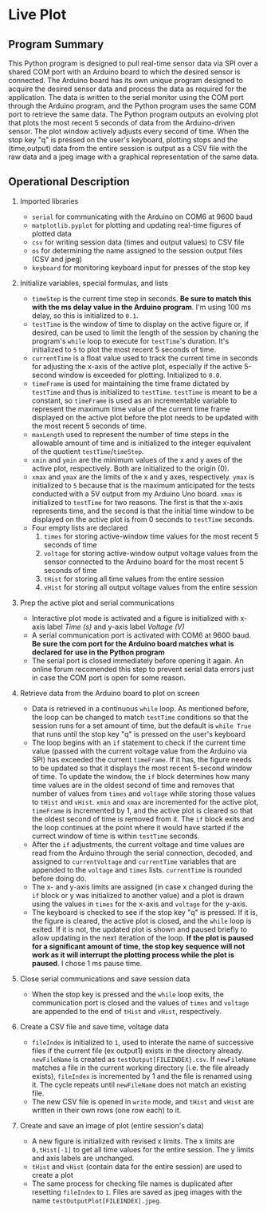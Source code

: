 # Live Plot

## Program Summary

This Python program is designed to pull real-time sensor data via SPI over a shared COM port with an Arduino board to which the desired sensor is connected.
The Arduino board has its own unique program designed to acquire the desired sensor data and process the data as required for the application.
The data is written to the serial monitor using the COM port through the Arduino program, and the Python program uses the same COM port to retrieve the same data.
The Python program outputs an evolving plot that plots the most recent 5 seconds of data from the Arduino-driven sensor. The plot window actively adjusts every second of time.
When the stop key "q" is pressed on the user's keyboard, plotting stops and the (time,output) data from the entire session is output as a CSV file with the raw data and a jpeg image with a graphical representation of the same data.

## Operational Description

1. Imported libraries
	- `serial` for communicating with the Arduino on COM6 at 9600 baud
	- `matplotlib.pyplot` for plotting and updating real-time figures of plotted data
	- `csv` for writing session data (times and output values) to CSV file
	- `os` for determining the name assigned to the session output files (CSV and jpeg)
	- `keyboard` for monitoring keyboard input for presses of the stop key

2. Initialize variables, special formulas, and lists
	- `timeStep` is the current time step in seconds. **Be sure to match this with the ms delay value in the Arduino program**. I'm using 100 ms delay, so this is initialized to `0.1`.
	- `testTime` is the window of time to display on the active figure or, if desired, can be used to limit the length of the session by chaning the program's `while` loop to execute for `testTime`'s duration.
	It's initialized to `5` to plot the most recent 5 seconds of time.
	- `currentTime` is a float value used to track the current time in seconds for adjusting the x-axis of the active plot, especially if the active 5-second window is exceeded for plotting. Initialized to `0.0`.
	- `timeFrame` is used for maintaining the time frame dictated by `testTime` and thus is initialized to `testTime`. `testTime` is meant to be a constant, so `timeFrame` is used as an incrementable variable to represent
	the maximum time value of the current time frame displayed on the active plot before the plot needs to be updated with the most recent 5 seconds of time.
	- `maxLength` used to represent the number of time steps in the allowable amount of time and is initialized to the integer equivalent of the quotient `testTime`/`timeStep`.
	- `xmin` and `ymin` are the minimum values of the x and y axes of the active plot, respectively. Both are initialized to the origin (0). 
	- `xmax` and `ymax` are the limits of the x and y axes, respectively. `ymax` is initialized to `5` because that is the maximum anticipated for the tests conducted with a 5V output from my Arduino Uno board.
	`xmax` is initialized to `testTime` for two reasons. The first is that the x-axis represents time, and the second is that the initial time window to be displayed on the active plot is from 0 seconds to `testTime` seconds.
	- Four empty lists are declared
		1. `times` for storing active-window time values for the most recent 5 seconds of time
		2. `voltage` for storing active-window output voltage values from the sensor connected to the Arduino board for the most recent 5 seconds of time
		3. `tHist` for storing all time values from the entire session
		4. `vHist` for storing all output voltage values from the entire session
		
3. Prep the active plot and serial communications
	- Interactive plot mode is activated and a figure is initialized with x-axis label *Time (s)* and y-axis label *Voltage (V)*
	- A serial communication port is activated with COM6 at 9600 baud. **Be sure the com port for the Arduino board matches what is declared for use in the Python program**
	- The serial port is closed immediately before opening it again. An online forum recomended this step to prevent serial data errors just in case the COM port is open for some reason.
	
4. Retrieve data from the Arduino board to plot on screen
	- Data is retrieved in a continuous `while` loop. As mentioned before, the loop can be changed to match `testTime` conditions so that the session runs for a set amount of time, but the default is `while True` that runs
	until the stop key "q" is pressed on the user's keyboard
	- The loop begins with an `if` statement to check if the current time value (passed with the current voltage value from the Arduino via SPI) has exceeded the current `timeFrame`. If it has, the figure needs to be updated
	so that it displays the most recent 5-second window of time. To update the window, the `if` block determines how many time values are in the oldest second of time and removes that number of values from `times` and `voltage` while
	storing those values to `tHist` and `vHist`. `xmin` and `xmax` are incremented for the active plot, `timeFrame` is incremented by 1, and the active plot is cleared so that the oldest second of time is removed from it.
	The `if` block exits and the loop continues at the point where it would have started if the currect window of time is within `testTime` seconds.
	- After the `if` adjustments, the current voltage and time values are read from the Arduino through the serial connection, decoded, and assigned to `currentVoltage` and `currentTime` variables that are appended to the `voltage` and `times` lists.
	`currentTime` is rounded before doing do.
	- The x- and y-axis limits are assigned (in case x changed during the `if` block or y was initialized to another value) and a plot is drawn using the values in `times` for the x-axis and `voltage` for the y-axis.
	- The keyboard is checked to see if the stop key "q" is pressed. If it is, the figure is cleared, the active plot is closed, and the `while` loop is exited. If it is not, the updated plot is shown and paused briefly to allow updating in
	the next iteration of the loop. **If the plot is paused for a significant amount of time, the stop key sequence will not work as it will interrupt the plotting process while the plot is paused**. I chose 1 ms pause time.
	
5. Close serial communications and save session data
	- When the stop key is pressed and the `while` loop exits, the communication port is closed and the values of `times` and `voltage` are appended to the end of `tHist` and `vHist`, respectively.
	
6. Create a CSV file and save time, voltage data
	- `fileIndex` is initialized to `1`, used to interate the name of successive files if the current file (ex output1) exists in the directory already. `newFileName` is created as `testOutput[FILEINDEX}.csv`. If `newFileName`
	matches a file in the current working directory (i.e. the file already exists), `fileIndex` is incremented by 1 and the file is renamed using it. The cycle repeats until `newFileName` does not match an existing file.
	- The new CSV file is opened in `write` mode, and `tHist` and `vHist` are written in their own rows (one row each) to it.
	
7. Create and save an image of plot (entire session's data)
	- A new figure is initialized with revised x limits. The x limits are `0,tHist[-1]` to get all time values for the entire session. The y limits and axis labels are unchanged.
	- `tHist` and `vHist` (contain data for the entire session) are used to create a plot
	- The same process for checking file names is duplicated after resetting `fileIndex` to `1`. Files are saved as jpeg images with the name `testOutputPlot[FILEINDEX].jpeg`.
